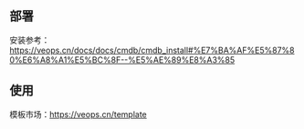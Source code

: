 ## 部署

安装参考：<https://veops.cn/docs/docs/cmdb/cmdb_install#%E7%BA%AF%E5%87%80%E6%A8%A1%E5%BC%8F--%E5%AE%89%E8%A3%85>

## 使用

模板市场：<https://veops.cn/template>